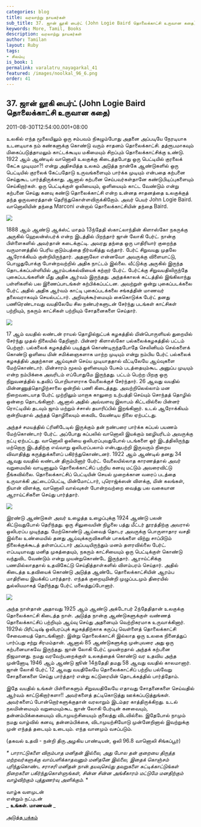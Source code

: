 ```yaml
---
categories: blog
title: வரலாற்று நாயகர்கள்
sub_title: 37. ஜான் லூகி பைர்ட் (John Logie Baird தொலைக்காட்சி உருவான கதை)
keywords: More, Tamil, Books
description: வரலாற்று நாயகர்கள்
author: Tamilan
layout: Ruby
tags:
- சிலம்பு
is_book: 1
permalink: varalatru_nayagarkal_41
featured: /images/noolkal_96_6.png
order: 41
---
```



## 37. ஜான் லூகி பைர்ட் (John Logie Baird தொலைக்காட்சி உருவான கதை)

2011-08-30T12:54:00.001+08:00

உலகில் எந்த மூலையிலும் ஒரு சம்பவம் நிகழும்போது அதனை அப்படியே நேரடியாக உடனடியாக நம் கண்களுக்கு கொண்டு வரும் சாதனம் தொலைக்காட்சி. தத்ரூபமாகவும் மிகைப்படுத்தாமலும் காட்டக்கூடிய மகிமையும் சிறப்பும் தொலைக்காட்சிக்கு உண்டு. 1922 ஆம் ஆண்டில் வானொலி உலகுக்கு கிடைத்தபோது ஒரு பெட்டியில் குரலைக் கேட்க முடியுமா?! என்று அதிசயித்த உலகம் அடுத்த நான்கே ஆண்டுகளில் ஒரு பெட்டியில் குரலைக் கேட்பதோடு உருவங்களையும் பார்க்க முடியும் என்பதை கற்பனை செய்துகூட பார்த்திருக்காது. ஆனால் கற்பனை செய்பவர்கள்தானே கண்டுபிடிப்புகளையும் செய்கிறார்கள். ஒரு பெட்டிக்குள் ஒலியையும், ஒளியையும் காட்ட வேண்டும் என்று கற்பனை செய்து கனவு கண்டு தொலைக்காட்சி என்ற உன்னத சாதனத்தை உலகுக்குத் தந்த ஒருவரைத்தான் தெரிந்துகொள்ளவிருக்கிறோம். அவர் பெயர் John Logie Baird. வானொலியின் தந்தை Marconi என்றால் தொலைக்காட்சியின் தந்தை Baird.

![](http://2.bp.blogspot.com/-O-EBdZVDyHg/TlxWxcAX8UI/AAAAAAAAA04/9SEneKZJrPI/s320/john_logie_baird_suit_and_tie.jpg)

1888 ஆம் ஆண்டு ஆக்ஸ்ட் மாதம் 13ந்தேதி ஸ்காட்லாந்தின் கிளாஸ்கோ நகருக்கு அருகில் ஹெலன்ஸ்பர்க் என்ற இடத்தில் பிறந்தார் ஜான் லோகி பேர்ட். நான்கு பிள்ளைகளில் அவர்தான் கடைக்குட்டி. அவரது தந்தை ஒரு பாதிரியார் குறைந்த வருமானத்தில் பெரிய குடும்பத்தை நிர்வகித்து வந்தார். பேர்ட் சிறுவயது முதலே ஆரோக்கியம் குன்றியிருந்தார். அதனாலோ என்னவோ அவருக்கு விளையாட்டு, பொழுதுபோக்கு போன்றவற்றில் அதிக நாட்டம் இல்லை. வீட்டுக்கு அருகில் இருந்த தொடக்கப்பள்ளியில் ஆரம்பக்கல்வியைக் கற்றார் பேர்ட். பேர்ட்க்கு சிறுவயதிலிருந்தே புகைப்படங்களின் மீது அதிக ஆர்வம் இருந்தது. அந்தக்காலக் கட்டத்தில் இங்கிலாந்து பள்ளிகளில் பல இணைப்பாடங்கள் கற்பிக்கப்பட்டன. அவற்றுள் ஒன்று புகைப்படக்கலை பேர்ட் அதில் அதிக ஆர்வம் காட்டி புகைப்படக்கலை சங்கத்தின் மாணவர் தலைவராகவும் செயல்பட்டார். அறிவுக்கூர்மையும் கைகொடுக்க பேர்ட் தனது பணிரெண்டாவது வயதிலேயே சில நண்பர்களுடன் சேர்ந்து படங்கள் காட்சிகள் பற்றியும், நகரும் காட்சிகள் பற்றியும் சோதனைகளை செய்தார்.

![](http://4.bp.blogspot.com/-T7fOh6xePSs/TlxW9IBoIII/AAAAAAAAA08/PcEdlFj_Gxk/s320/Frith.jpg)

17 ஆம் வயதில் லண்டன் ராயல் தொழில்நுட்பக் கழகத்தில் மின்பொருளியல் துறையில் சேர்ந்து முதல் நிலையில் தேறினார். பின்னர் கிளாஸ்கோ பல்கலைக்கழகத்தில் பட்டம் பெற்றார். பல்கலைக் கழகத்தில் படித்துக் கொண்டிருந்தபோதே செலினியம் செல்களைக் கொண்டு ஒளியை மின் சமிக்ஞைகளாக மாற்ற முடியும் என்று நம்பிய பேர்ட் பல்கலைக் கழகத்தில் அதற்கான ஆய்வுகள் செய்ய முடியாததால் வீட்டிலேயே ஆய்வுகளை மேற்கொண்டார். மின்சாரம் மூலம் ஒளியையும் பேசும் படத்தையும்கூட அனுப்ப முடியும் என்ற நம்பிக்கை அவரிடம் எப்போதுமே இருந்தது. பட்டம் பெற்ற பிறகு ஒரு நிறுவனத்தில் உதவிப் பொறியாளராக வேலைக்குச் சேர்ந்தார். 26 ஆவது வயதில் மின்னணுத்தொழிற்சாலை ஒன்றில் பணி கிடைத்தது. அவற்றிலெல்லாம் மன நிறைவடையாத பேர்ட் முற்றிலும் மாறாக காலுறை உற்பத்தி செய்யும் சொந்தத் தொழில் ஒன்றை தொடங்கினார். ஆனால் அதில் அவ்வளவு இலாபம் கிட்டவில்லை பின்னர் ரொட்டியில் தடவும் ஜாம் மற்றும் ச்சாஸ் தயாரிப்பில் இறங்கினார். உடல் ஆரோக்கியம் குன்றியதால் அந்தத் தொழிலையும் கைவிட வேண்டிய நிலை ஏற்பட்டது.

அந்தச் சமயத்தில் ட்ரினிடேடில் இருக்கும் தன் நண்பரை பார்க்க கப்பல் பயணம் மேற்கொண்டார் பேர்ட். அப்போது கப்பலில் வானொலி இயக்கும் ஊழியரிடம் அவருக்கு நட்பு ஏற்பட்டது. வானொலி ஒலியை ஒலிபரப்புவதுபோல் படங்களை ஓர் இடத்திலிருந்து மற்றொரு இடத்திற்கு எவ்வாறு ஒலிபரப்பலாம் என்பதுபற்றி இருவரும் நிறைய விவாதித்து கருத்துக்களைப் பகிர்ந்துகொண்டனர். 1922 ஆம் ஆண்டில் தனது 34 ஆவது வயதில் லண்டன் திரும்பினார் பேர்ட். வேலையில்லாத காரணத்தால் அவர் வறுமையில் வாடினாலும் தொலைக்காட்சிப் பற்றிய கனவு மட்டும் அவரைவிட்டு நீங்கவில்லை. தொலைக்காட்சிப் பெட்டியின் செயல் முறைக்கான வரைப் படத்தை உருவாக்கி அட்டைப்பெட்டி, மின்மோட்டார், புரொஜ்க்ஸன் விளக்கு, மின் கலங்கள், நியான் விளக்கு, வானொலி வால்வுகள் போன்றவற்றை வைத்து பல வகையான ஆராய்ட்சிகளை செய்து பார்த்தார்.

![](http://2.bp.blogspot.com/-qMUom8Z97qk/TlxXFvvWAZI/AAAAAAAAA1A/506D7bImx6U/s320/Sydenham.jpg)

இரண்டு ஆண்டுகள் அவர் உழைத்த உழைப்புக்கு 1924 ஆண்டு பலன் கிட்டுவதுபோல் தெரிந்தது. ஒரு சிலுவையின் நிழலை பத்து மீட்டர் தூரத்திற்கு அவரால் ஒலிபரப்ப முடிந்தது. மேற்கொண்டு ஆய்வைத் தொடர அவருக்கு பொருளாதார வசதி இல்லை உண்மையில் தனது ஆய்வுக்கருவிகளின் பாகங்களை விற்று சாப்பிடும் நிலைக்குக்கூடத் தள்ளப்பட்டார் அப்படியிருந்தும் மனம் தளரவில்லை பேர்ட். எப்படியாவது மனித முகத்தையும், நகரும் காட்சியையும் ஒரு பெட்டிக்குள் கொண்டு வந்துவிட வேண்டும் என்று முயன்றுகொண்டே இருந்தார். ஆராய்ட்சிக்கு பணமில்லாததால் உதவிகேட்டு செய்தித்தாள்களில் விளம்பரம் செய்தார். அதில் கிடைத்த உதவியைக் கொண்டு அடுத்த ஆண்டே தொலைக்காட்சியின் ஆரம்ப மாதிரியை இயக்கிப் பார்த்தார். எந்தக் குறையுமின்றி முழுப்படமும் திரையில் துல்லியமாகத் தெரிந்தது பேர்ட் மலைத்துப்போனார்.

![](http://3.bp.blogspot.com/-ymQJSkKl60Q/TlxYTYdxsXI/AAAAAAAAA1E/Eb52TR_WSAw/s1600/bairdjohnl.jpg)

அந்த நாள்தான் அதாவது 1925 ஆம் ஆண்டு அக்டோபர் 2ந்தேதிதான் உலகுக்கு தொலைக்காட்சி கிடைத்த நாள். அடுத்த நான்கு ஆண்டுகளுக்குள் வண்ணத் தொலைக்காட்சிப் பற்றியும் ஆய்வு செய்து அதனையும் வெற்றிகரமாக உருவாக்கினார். 1929ல் பிரிட்டிஷ் ஒலிபரப்புக் கழகத்திற்காக கருப்பு வெள்ளைத் தொலைக்காட்சி சேவையைத் தொடங்கினார். இன்று தொலைக்காட்சி இல்லாத ஒரு உலகை நினைத்துப் பார்ப்பது சற்று சிரமம்தான். ஆனால் 85 ஆண்டுகளுக்கு முன்புவரை அது ஒரு கற்பனையாகவே இருந்தது. ஜான் லோகி பேர்ட் முயன்றதால் அந்தக் கற்பனை நிஜமானது. நமது வரவேற்பறைக்குள் உலகத்தைக் கொண்டு வர உதவிய அந்த முன்னோடி 1946 ஆம் ஆண்டு ஜூன் 14ந்தேதி தமது 58 ஆவது வயதில் காலமானார். ஜான் லோகி பேர்ட் 12 ஆவது வயதிலேயே தொலைக்காட்சிப் பற்றிய பல்வேறு சோதனைகளை செய்து பார்த்தார் என்று கட்டுரையின் தொடக்கத்தில் பார்த்தோம்.

இதே வயதில் உங்கள் பிள்ளைகளும் சிறுவயதிலேயே எதாவது சோதனைகளை செய்வதில் ஆர்வம் காட்டுகிறார்களா!! அவர்களைத் தட்டிகொடுத்து ஊக்கப்படுத்துங்கள். அவர்களைப் போன்றொர்களுக்குதான் வரலாறும் இடம்தர காத்திருக்கிறது. உடல் நலமின்மையும் வறுமையும்கூட ஜான் லோகி பேர்டின் கனவையும், தன்னம்பிக்கையையும் விடாமுயற்சியையும் குலைத்து விடவில்லை. இதேபோல் நாமும் நமது வாழ்வில் கனவு, தன்னம்பிக்கை, விடாமுயற்சியோடு முன்னேறினால் இவற்றுக்கு முன் எந்தத் தடையும் உடையும். எந்த வானமும் வசப்படும்.

(தகவல் உதவி - நன்றி திரு.அழகிய பாண்டியன், ஒலி 96.8 வானொலி சிங்கப்பூர்)

_* _பாராட்டுகளை விரும்பாத மனிதன் இல்லை, அது போல தன் குறையை திருத்த மற்றவர்களுக்கு வாய்பளிக்காதவனும் மனிதனே இல்லை, இதைக் கொஞ்சம் புரிந்துகொண்ட சராசரி மனிதன் நான்.தயவுசெய்து தவறுகளை சுட்டிக்காட்டுங்கள் நிறைகளை பகிர்ந்துகொள்ளுங்கள், சின்ன சின்ன அங்கீகாரம் மட்டுமே மனதிற்கும் வாழ்விற்கும் புத்துணர்வு அளிக்கும்.__ *

வாழ்க வளமுடன்  
என்றும் நட்புடன்  
_ **உங்கள். மாணவன்** _

[அடுத்த பக்கம்](varalatru_nayagarkal_42)